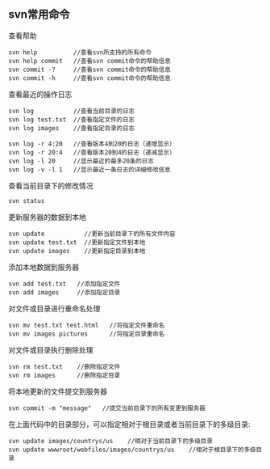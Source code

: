 
## svn常用命令

查看帮助

	svn help          //查看svn所支持的所有命令
	svn help commit   //查看svn commit命令的帮助信息
	svn commit -?     //查看svn commit命令的帮助信息
	svn commit -h     //查看svn commit命令的帮助信息


查看最近的操作日志

	svn log           //查看当前目录的日志
	svn log test.txt  //查看指定文件的日志
	svn log images    //查看指定目录的日志

	svn log -r 4:20   //查看版本4到20的日志（递增显示）
	svn log -r 20:4   //查看版本20到4的日志（递减显示）
	svn log -l 20     //显示最近的最多20条的日志
	svn log -v -l 1   //显示最近一条日志的详细修改信息


查看当前目录下的修改情况

	svn status


更新服务器的数据到本地

	svn update           //更新当前目录下的所有文件内容
	svn update test.txt  //更新指定文件到本地
	svn update images    //更新指定目录到本地


添加本地数据到服务器

	svn add test.txt   //添加指定文件
	svn add images     //添加指定目录


对文件或目录进行重命名处理

	svn mv test.txt test.html   //将指定文件重命名
	svn mv images pictures      //将指定目录重命名


对文件或目录执行删除处理

	svn rm test.txt    //删除指定文件
	svn rm images      //删除指定目录


将本地更新的文件提交到服务器

	svn commit -m "message"   //提交当前目录下的所有变更到服务器


在上面代码中的目录部分，可以指定相对于根目录或者当前目录下的多级目录:

	svn update images/countrys/us    //相对于当前目录下的多级目录
	svn update wwwroot/webfiles/images/countrys/us    //相对于根目录下的多级目录